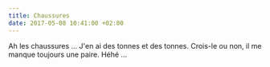 ```yaml
---
title: Chaussures
date: 2017-05-08 10:41:00 +02:00
---
```


Ah les chaussures ... J'en ai des tonnes et des tonnes. Crois-le ou non, il me manque toujours une paire. Héhé ...